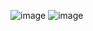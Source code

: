 ![image](https://github.com/user-attachments/assets/64ba4631-4a40-4685-a3cc-c8d74e4d7cf4)
![image](https://github.com/user-attachments/assets/53224790-23f0-4375-b5be-f108136e2f4c)
